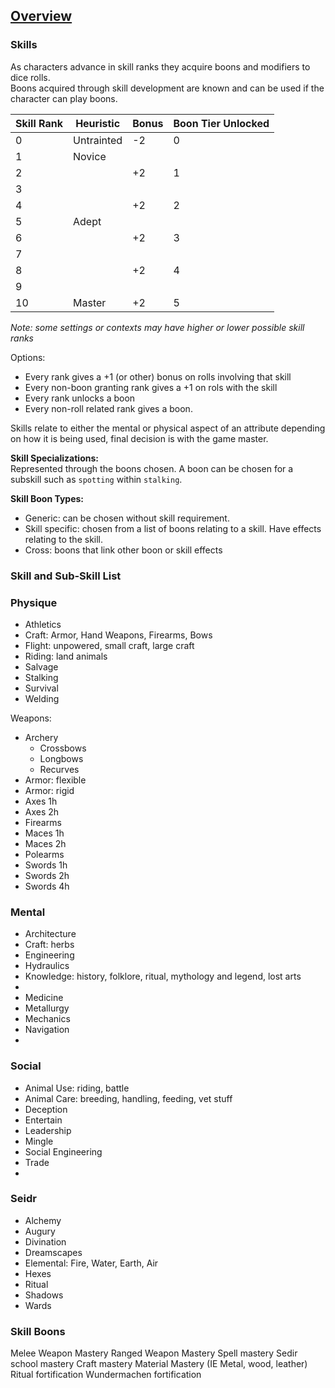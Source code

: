 ## [Overview](https://github.com/Kibrael/RPG/blob/master/python/overview.md)
### Skills
As characters advance in skill ranks they acquire boons and modifiers to dice rolls.  
Boons acquired through skill development are known and can be used if the character can play boons.  

|Skill Rank|Heuristic|Bonus|Boon Tier Unlocked|
|----------|---------|-----|------------------|
|0|Untrainted|-2|0|
|1|Novice|||
|2||+2|1|
|3||||
|4||+2|2|
|5|Adept|||
|6||+2|3|
|7||||
|8||+2|4|
|9||||
|10|Master|+2|5|

*Note: some settings or contexts may have higher or lower possible skill ranks*  

Options:  
- Every rank gives a +1 (or other) bonus on rolls involving that skill
- Every non-boon granting rank gives a +1 on rols with the skill
- Every rank unlocks a boon
- Every non-roll related rank gives a boon.

Skills relate to either the mental or physical aspect of an attribute depending on how it is being used, final decision is with the game master.

**Skill Specializations:**  
Represented through the boons chosen. A boon can be chosen for a subskill such as `spotting` within `stalking`.

**Skill Boon Types:**
- Generic: can be chosen without skill requirement.
- Skill specific: chosen from a list of boons relating to a skill. Have effects relating to the skill.
- Cross: boons that link other boon or skill effects


### Skill and Sub-Skill List

### Physique
- Athletics
- Craft: Armor, Hand Weapons, Firearms, Bows
- Flight: unpowered, small craft, large craft
- Riding: land animals
- Salvage
- Stalking
- Survival
- Welding

Weapons:
- Archery
    - Crossbows
    - Longbows
    - Recurves
- Armor: flexible
- Armor: rigid
- Axes 1h
- Axes 2h
- Firearms
- Maces 1h
- Maces 2h
- Polearms
- Swords 1h
- Swords 2h
- Swords 4h


### Mental
- Architecture
- Craft: herbs
- Engineering
- Hydraulics
- Knowledge: history, folklore, ritual, mythology and legend, lost arts 
- 
- Medicine
- Metallurgy
- Mechanics
- Navigation
- 


### Social
- Animal Use: riding, battle
- Animal Care: breeding, handling, feeding, vet stuff
- Deception
- Entertain
- Leadership
- Mingle
- Social Engineering
- Trade
- 


### Seidr
- Alchemy
- Augury
- Divination
- Dreamscapes
- Elemental: Fire, Water, Earth, Air 
- Hexes
- Ritual
- Shadows
- Wards

### Skill Boons
Melee Weapon Mastery
Ranged Weapon Mastery
Spell mastery
Sedir school mastery
Craft mastery
Material Mastery (IE Metal, wood, leather)
Ritual fortification
Wundermachen fortification
